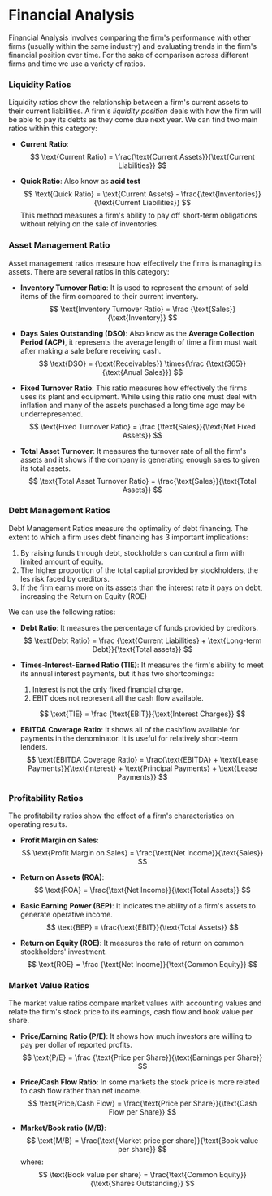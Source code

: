 # Financial Analysis

Financial Analysis involves comparing the firm's performance with other firms (usually within the same industry) and evaluating trends in the firm's financial position over time. For the sake of comparison across different firms and time we use a variety of ratios.

### Liquidity Ratios

Liquidity ratios show the relationship between a firm's current assets to their current liabilities. A firm's *liquidity position* deals with how the firm will be able to pay its debts as they come due next year. We can find two main ratios within this category:

- **Current Ratio**: 
  $$
  \text{Current Ratio} = \frac{\text{Current Assets}}{\text{Current Liabilities}}
  $$

- **Quick Ratio**: Also know as **acid test**
  $$
  \text{Quick Ratio} = \text{Current Assets} - \frac{\text{Inventories}}{\text{Current Liabilities}}
  $$
  This method measures a firm's ability to pay off short-term obligations without relying on the sale of inventories.

### Asset Management Ratio

Asset management ratios measure how effectively the firms is managing its assets. There are several ratios in this category:

- **Inventory Turnover Ratio**: It is used to represent the amount of sold items of the firm compared to their current inventory.
  $$
  \text{Inventory Turnover Ratio} = \frac {\text{Sales}}{\text{Inventory}}
  $$

- **Days Sales Outstanding (DSO)**: Also know as the **Average Collection Period (ACP)**, it represents the average length of time a firm must wait after making a sale before receiving cash.
  $$
  \text{DSO} = {\text{Receivables}} \times{\frac {\text{365}}{\text{Anual Sales}}}
  $$

- **Fixed Turnover Ratio**: This ratio measures how effectively the firms uses its plant and equipment. While using this ratio one must deal with inflation and many of the assets purchased a long time ago may be underrepresented.
  $$
  \text{Fixed Turnover Ratio} = \frac {\text{Sales}}{\text{Net Fixed Assets}}
  $$

- **Total Asset Turnover**: It measures the turnover rate of all the firm's assets and it shows if the company is generating enough sales to given its total assets.
  $$
  \text{Total Asset Turnover Ratio} = \frac{\text{Sales}}{\text{Total Assets}}
  $$

### Debt Management Ratios

Debt Management Ratios measure the optimality of debt financing. The extent to which a firm uses debt financing has 3 important implications:

1. By raising funds through debt, stockholders can control a firm with limited amount of equity.
2. The higher proportion of the total capital provided by stockholders, the les risk faced by creditors.
3. If the firm earns more on its assets than the interest rate it pays on debt, increasing the Return on Equity (ROE)

We can use the following ratios:

- **Debt Ratio**: It measures the percentage of funds provided by creditors.
  $$
  \text{Debt Ratio} = \frac {\text{Current Liabilities} + \text{Long-term Debt}}{\text{Total assets}}
  $$

- **Times-Interest-Earned Ratio (TIE)**: It measures the firm's ability to meet its annual interest payments, but it has two shortcomings:

  1. Interest is not the only fixed financial charge.
  2. EBIT does not represent all the cash flow available.

  $$
  \text{TIE} = \frac {\text{EBIT}}{\text{Interest Charges}}
  $$

- **EBITDA Coverage Ratio**: It shows all of the cashflow available for payments in the denominator. It is useful for relatively short-term lenders.
  $$
  \text{EBITDA Coverage Ratio} = \frac{\text{EBITDA} + \text{Lease Payments}}{\text{Interest} + \text{Principal Payments} + \text{Lease Payments}}
  $$

### Profitability Ratios

The profitability ratios show the effect of a firm's characteristics on operating results.

- **Profit Margin on Sales**:
  $$
  \text{Profit Margin on Sales} = \frac{\text{Net Income}}{\text{Sales}}
  $$

- **Return on Assets (ROA)**: 
  $$
  \text{ROA} = \frac{\text{Net Income}}{\text{Total Assets}}
  $$

- **Basic Earning Power (BEP)**: It indicates the ability of a firm's assets to generate operative income.
  $$
  \text{BEP} = \frac{\text{EBIT}}{\text{Total Assets}}
  $$

- **Return on Equity (ROE)**: It measures the rate of return on common stockholders' investment.
  $$
  \text{ROE} = \frac {\text{Net Income}}{\text{Common Equity}}
  $$

### Market Value Ratios

The market value ratios compare market values with accounting values and relate the firm's stock price to its earnings, cash flow and book value per share.

- **Price/Earning Ratio (P/E)**: It shows how much investors are willing to pay per dollar of reported profits.
  $$
  \text{P/E} = \frac {\text{Price per Share}}{\text{Earnings per Share}}
  $$

- **Price/Cash Flow Ratio**: In some markets the stock price is more related to cash flow rather than net income.
  $$
  \text{Price/Cash Flow} = \frac{\text{Price per Share}}{\text{Cash Flow per Share}}
  $$

- **Market/Book ratio (M/B)**: 
  $$
  \text{M/B} = \frac{\text{Market price per share}}{\text{Book value per share}}
  $$
  where:
  $$
  \text{Book value per share} = \frac{\text{Common Equity}}{\text{Shares Outstanding}}
  $$
  